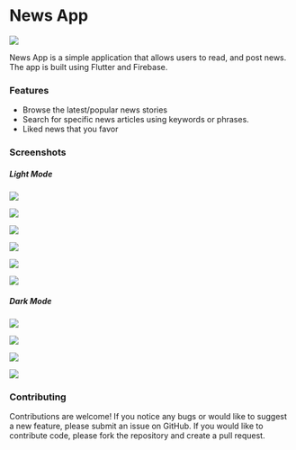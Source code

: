 # News App

[![](https://firebasestorage.googleapis.com/v0/b/news-app-f23dc.appspot.com/o/preview%2Flogo_main.png?alt=media&token=f8b36c95-b5d1-4a63-9c31-34bff600f17c)](https://github.com/naim114/news_app)

News App is a simple application that allows users to read, and post news. The app is built using Flutter and Firebase.

### Features
- Browse the latest/popular news stories
- Search for specific news articles using keywords or phrases.
- Liked news that you favor

### Screenshots
##### Light Mode
![](https://firebasestorage.googleapis.com/v0/b/news-app-f23dc.appspot.com/o/preview%2Flogin.png?alt=media&token=20620945-31c4-44c9-b501-eb3e107b3516)

![](https://firebasestorage.googleapis.com/v0/b/news-app-f23dc.appspot.com/o/preview%2Fhome.png?alt=media&token=d07995e6-7bf4-4920-887e-f5ea2d3f9e9e)

![](https://firebasestorage.googleapis.com/v0/b/news-app-f23dc.appspot.com/o/preview%2Fnews.png?alt=media&token=c52bb68f-5760-446f-baf5-b577485374f8)

![](https://firebasestorage.googleapis.com/v0/b/news-app-f23dc.appspot.com/o/preview%2Fedit_news.png?alt=media&token=593b8fb6-1090-4709-b681-39f4d322b8cc)

![](https://firebasestorage.googleapis.com/v0/b/news-app-f23dc.appspot.com/o/preview%2Fupload_image.png?alt=media&token=fc4ada35-926b-4d7f-b94b-a625c6e49c59)

![](https://firebasestorage.googleapis.com/v0/b/news-app-f23dc.appspot.com/o/preview%2Fprofile.png?alt=media&token=abc52076-4bd9-444d-a807-09e8c1bc8b62)

##### Dark Mode
![](https://firebasestorage.googleapis.com/v0/b/news-app-f23dc.appspot.com/o/preview%2Fdark_mode_login.png?alt=media&token=1e18dbc3-9944-4288-9065-0d21d0505f6e)

![](https://firebasestorage.googleapis.com/v0/b/news-app-f23dc.appspot.com/o/preview%2Fdark_mode_home.png?alt=media&token=30b6d69f-efa6-455b-a0dd-27e49aea5837)

![](https://firebasestorage.googleapis.com/v0/b/news-app-f23dc.appspot.com/o/preview%2Fdark_mode_news.png?alt=media&token=ed114bfa-ad86-49b9-8cfb-149e3e5e6cb1)

![](https://firebasestorage.googleapis.com/v0/b/news-app-f23dc.appspot.com/o/preview%2Fedit_news.png?alt=media&token=593b8fb6-1090-4709-b681-39f4d322b8cc)

### Contributing
Contributions are welcome! If you notice any bugs or would like to suggest a new feature, please submit an issue on GitHub. If you would like to contribute code, please fork the repository and create a pull request.
